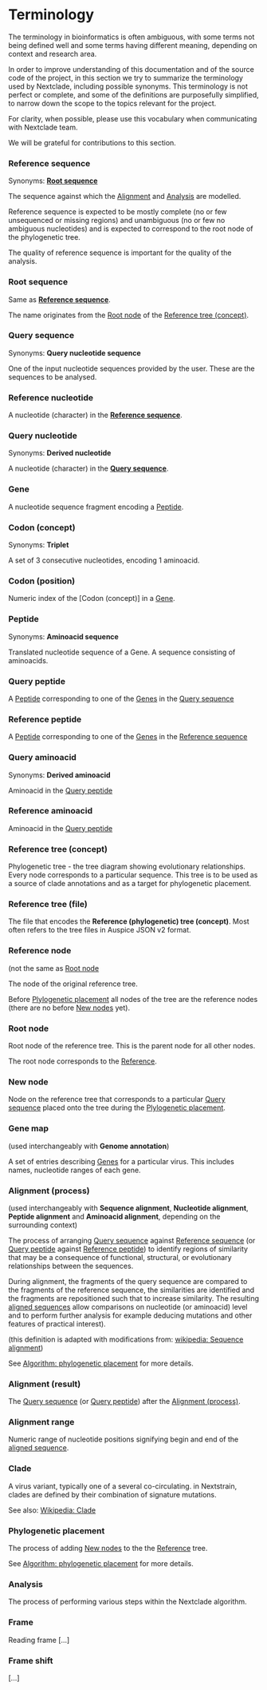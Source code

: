 # Terminology

<!-- TODO: this section needs to be extended  -->

The terminology in bioinformatics is often ambiguous, with some terms not being defined well and some terms having different meaning, depending on context and research area.

In order to improve understanding of this documentation and of the source code of the project, in this section we try to summarize the terminology used by Nextclade, including possible synonyms. This terminology is not perfect or complete, and some of the definitions are purposefully simplified, to narrow down the scope to the topics relevant for the project.

For clarity, when possible, please use this vocabulary when communicating with Nextclade team.

We will be grateful for contributions to this section.

### Reference sequence

Synonyms: [**Root sequence**](#reference-sequence)

The sequence against which the [Alignment](#alignment-process) and [Analysis](#analysis) are modelled.

Reference sequence is expected to be mostly complete (no or few unsequenced or missing regions) and unambiguous (no or few no ambiguous nucleotides) and is expected to correspond to the root node of the phylogenetic tree.

The quality of reference sequence is important for the quality of the analysis.

### Root sequence

Same as [**Reference sequence**](#reference-sequence).

The name originates from the [Root node](#root-node) of the [Reference tree (concept)](#reference-tree-concept).

### Query sequence

Synonyms:  **Query nucleotide sequence**

One of the input nucleotide sequences provided by the user. These are the sequences to be analysed.

### Reference nucleotide

A nucleotide (character) in the [**Reference sequence**](#reference-sequence).

### Query nucleotide

Synonyms: **Derived nucleotide**

A nucleotide (character) in the [**Query sequence**](#query-sequence).

### Gene

A nucleotide sequence fragment encoding a [Peptide](#peptide).

### Codon (concept)

Synonyms: **Triplet**

A set of 3 consecutive nucleotides, encoding 1 aminoacid.

### Codon (position)

Numeric index of the [Codon (concept)] in a [Gene](#gene).

### Peptide

Synonyms: **Aminoacid sequence**

Translated nucleotide sequence of a Gene. A sequence consisting of aminoacids.

### Query peptide

A [Peptide](#peptide) corresponding to one of the [Genes](#gene) in the [Query sequence](#query-sequence)

### Reference peptide

A [Peptide](#peptide) corresponding to one of the [Genes](#gene) in the [Reference sequence](#reference-sequence)

### Query aminoacid

Synonyms: **Derived aminoacid**

Aminoacid in the [Query peptide](#query-peptide)

### Reference aminoacid

Aminoacid in the [Query peptide](#query-peptide)

### Reference tree (concept)

Phylogenetic tree - the tree diagram showing evolutionary relationships. Every node corresponds to a particular sequence. This tree is to be used as a source of clade annotations and as a target for phylogenetic placement.

### Reference tree (file)

The file that encodes the **Reference (phylogenetic) tree (concept)**. Most often refers to the tree files in Auspice JSON v2 format.

### Reference node

(not the same as [Root node](#root-node)

The node of the original reference tree.

Before [Plylogenetic placement](#phylogenetic-placement) all nodes of the tree are the reference nodes (there are no before [New nodes](#new-node) yet).

### Root node

Root node of the reference tree. This is the parent node for all other nodes.

The root node corresponds to the [Reference](#reference-sequence).

### New node

Node on the reference tree that corresponds to a particular [Query sequence](#query-sequence) placed onto the tree during the [Plylogenetic placement](#phylogenetic-placement).

### Gene map

(used interchangeably with **Genome annotation**)

A set of entries describing [Genes](#gene) for a particular virus. This includes names, nucleotide ranges of each gene.

### Alignment (process)

(used interchangeably with **Sequence alignment**, **Nucleotide alignment**, **Peptide alignment** and **Aminoacid alignment**, depending on the surrounding context)

The process of arranging [Query sequence](#query-sequence) against [Reference sequence](#reference-sequence) (or [Query peptide](#query-peptide) against [Reference peptide](#reference-peptide)) to identify regions of similarity that may be a consequence of functional, structural, or evolutionary relationships between the sequences.

During alignment, the fragments of the query sequence are compared to the fragments of the reference sequence, the similarities are identified and the fragments are repositioned such that to increase similarity. The resulting [aligned sequences](#alignment-result) allow comparisons on nucleotide (or aminoacid) level and to perform further analysis for example deducing mutations and other features of practical interest).

(this definition is adapted with modifications from: [wikipedia: Sequence alignment](https://en.wikipedia.org/wiki/Sequence_alignment))

See [Algorithm: phylogenetic placement](algorithm#alignment) for more details.

### Alignment (result)

The [Query sequence](#query-sequence) (or [Query peptide](#query-peptide)) after the [Alignment (process)](#alignment-process).

### Alignment range

Numeric range of nucleotide positions signifying begin and end of the [aligned sequence](#alignment-result).

### Clade

A virus variant, typically one of a several co-circulating. in Nextstrain, clades are defined by their combination of signature mutations.

See also: [Wikipedia: Clade](https://en.wikipedia.org/wiki/Clade) 

### Phylogenetic placement

The process of adding [New nodes](#new-node) to the the [Reference](#reference-tree-concept) tree.

See [Algorithm: phylogenetic placement](algorithm#phylogenetic-placement) for more details.

### Analysis

The process of performing various steps within the Nextclade algorithm.

### Frame

Reading frame [...]

### Frame shift

[...]

